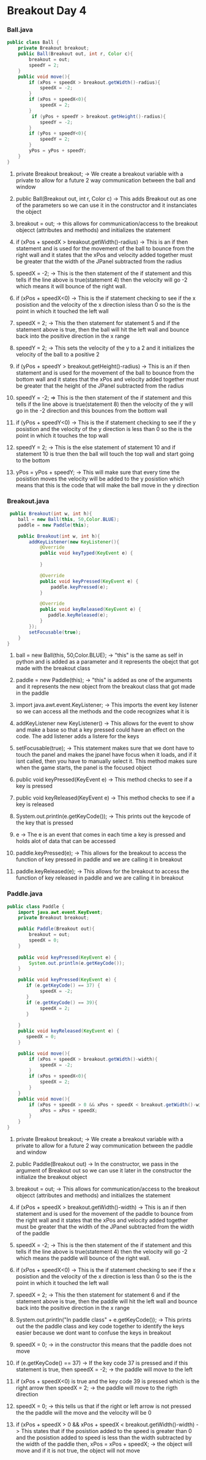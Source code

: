 # Breakout Day 4 

### Ball.java 
```java
public class Ball {
    private Breakout breakout;
    public Ball(Breakout out, int r, Color c){
        breakout = out;
        speedY = 2; 
    }
    public void move(){
        if (xPos + speedX > breakout.getWidth()-radius){
            speedX = -2;
        }
        if (xPos + speedX<0){
            speedX = 2; 
        }
         if (yPos + speedY > breakout.getHeight()-radius){
            speedY = -2;
        }
        if (yPos + speedY<0){
            speedY = 2; 
        }
        yPos = yPos + speedY; 
    } 
}

```
1. private Breakout breakout; -> We create a breakout variable with a private to allow for a future 2 way communication between the ball and window 

2. public Ball(Breakout out, int r, Color c) -> This adds Breakout out as one of the parameters so we can use it in the constructor and it instanciates the object 

3. breakout = out; -> this allows for communication/access to the breakout objecct (attributes and methods) and initializes the statement 

4. if (xPos + speedX > breakout.getWidth()-radius) -> This is an if then statement and is used for the movement of the ball to bounce from the right wall and it states that the xPos and velocity added together must be greater that the width of the JPanel subtracted from the radius 

4. speedX = -2; -> This is the then statement of the if statement and this tells if the line above is true(statement 4) then the velocity will go -2 which means it will bounce of the right wall. 

5. if (xPos + speedX<0) -> This is the if statement checking to see if the x posistion and the velocity of the x direction isless than 0 so the is the point in which it touched the left wall

6. speedX = 2; -> This the then statement for statement 5 and if the statement above is true, then the ball will hit the left wall and bounce back into the positive direction in the x range 

7. speedY = 2;  -> This sets the velocity of the y to a 2 and it initializes the velocity of the ball to a positive 2

8.   if (yPos + speedY > breakout.getHeight()-radius) -> This is an if then statement and is used for the movement of the ball to bounce from the bottom wall and it states that the xPos and velocity added together must be greater that the height of the JPanel subtracted from the radius 

9. speedY = -2; => This is the then statement of the if statement and this tells if the line above is true(statement 8) then the velocity of the y will go in the -2 direction and this bounces from the bottom wall 

10. if (yPos + speedY<0) -> This is the if statement checking to see if the y posistion and the velocity of the y  direction is less than 0 so the is the point in which it touches the top wall 

11.  speedY = 2; -> This is the else statement of statement 10 and if statement 10 is true then the ball will touch the top wall and start going to the bottom 

12. yPos = yPos + speedY; -> This will make sure that every time the posistion moves the velocity will be added to the y posistion which means that this is the code that will make the ball move in the y direction 

### Breakout.java 
```java
 public Breakout(int w, int h){
    ball = new Ball(this, 50,Color.BLUE);
    paddle = new Paddle(this);

    public Breakout(int w, int h){
        addKeyListener(new KeyListener(){
            @Override
            public void keyTyped(KeyEvent e) {
        
            }

            @Override
            public void keyPressed(KeyEvent e) {
                paddle.keyPressed(e);
            }

            @Override
            public void keyReleased(KeyEvent e) {
               paddle.keyReleased(e);
            }
        });
        setFocusable(true);
    }
}

```
1. ball = new Ball(this, 50,Color.BLUE); -> "this" is the same as self in python and is added as a parameter and it represents the obejct that got made with the breakout class

2. paddle = new Paddle(this); -> "this" is added as one of the arguments and it represents the new object from the breakout class that got made in the paddle 

3. import java.awt.event.KeyListener; -> This imports the event key listener so we can access all the methods and the code recognizes what it is 

4. addKeyListener new KeyListener() -> This allows for the event to show and make a base so that a key pressed could have an effect on the code. The add listener adds a listere for the keys 

5. setFocusable(true); -> This statement makes sure that we dont have to touch the panel and makes the jpanel have focus when it loads, and if it isnt called, then you have to manually select it. This method makes sure when the game starts, the panel is the focused object 

6. public void keyPressed(KeyEvent e) -> This method checks to see if a key is pressed 

7. public void keyReleased(KeyEvent e) -> This method checks to see if a key is released 

8. System.out.println(e.getKeyCode()); -> This prints out the keycode of the key that is pressed 

9. e -> The e is an event that comes in each time a key is pressed and holds alot of data that can be accessed 

10. paddle.keyPressed(e); -> This allows for the breakout to access the function of key pressed in paddle and we are calling it in breakout 

11. paddle.keyReleased(e); -> This allows for the breakout to access the function of key released in paddle and we are calling it in breakout 


### Paddle.java
```java
public class Paddle {
    import java.awt.event.KeyEvent;
    private Breakout breakout;

    public Paddle(Breakout out){
        breakout = out;
        speedX = 0; 
    }
    
    public void keyPressed(KeyEvent e) {
        System.out.println(e.getKeyCode()); 
    }

    public void keyPressed(KeyEvent e) { 
       if (e.getKeyCode() == 37) {
            speedX = -2;
       }
       if (e.getKeyCode() == 39){
            speedX = 2; 
       }
        
    }
    public void keyReleased(KeyEvent e) {
       speedX = 0; 
    }

    public void move(){
        if (xPos + speedX > breakout.getWidth()-width){
            speedX = -2;
        }
        if (xPos + speedX<0){
            speedX = 2; 
        }
    }
    public void move(){
        if (xPos + speedX > 0 && xPos + speedX < breakout.getWidth()-width){
            xPos = xPos + speedX;
        }
    }
}

``` 
1. private Breakout breakout; -> We create a breakout variable with a private to allow for a future 2 way communication between the paddle and window

2. public Paddle(Breakout out) -> In the constructor, we pass in the argument of Breakout out so we can use it later in the constructor the initialize the breakout object 

3. breakout = out; -> This allows for communication/access to the breakout objecct (attributes and methods) and initializes the statement

4.  if (xPos + speedX > breakout.getWidth()-width) -> This is an if then statement and is used for the movement of the paddle to bounce from the right wall and it states that the xPos and velocity added together must be greater that the width of the JPanel subtracted from the width of the paddle  

5. speedX = -2; -> This is the then statement of the if statement and this tells if the line above is true(statement 4) then the velocity will go -2 which means the paddle will bounce of the right wall.

6. if (xPos + speedX<0) -> This is the if statement checking to see if the x posistion and the velocity of the x direction is less than 0 so the is the point in which it touched the left wall

7. speedX = 2; -> This the then statement for statement 6 and if the statement above is true, then the paddle will hit the left wall and bounce back into the positive direction in the x range

8. System.out.println("In paddle class" + e.getKeyCode()); -> This prints out the the paddle class and key code together to identify the keys easier because we dont want to confuse the keys in breakout 

9. speedX = 0; -> in the constructor this means that the paddle does not move 

10.  if (e.getKeyCode() == 37) -> If the key code 37 is pressed and if this statement is true, then speedX = -2; -> the paddle will move to the left 

11. if (xPos + speedX<0) is true and the key code 39 is pressed which is the right arrow then speedX = 2; -> the paddle will move to the rigth direction 

12. speedX = 0;  -> this tells us that if the right or left arrow is not pressed the the paddle will the move and the velocity will be 0 

13. if (xPos + speedX > 0 && xPos + speedX < breakout.getWidth()-width) -> This states that if the posistion added to the speed is greater than 0 and the posistion added to speed is less than the width subtracted by the width of the paddle then, xPos = xPos + speedX; -> the object will move and if it is not true, the object will not move 
